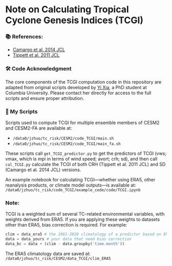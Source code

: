 # Note on Calculating Tropical Cyclone Genesis Indices (TCGI)

### 📚 References: 
- [Camargo et al. 2014 JCL](https://journals.ametsoc.org/view/journals/clim/27/24/jcli-d-13-00505.1.xml)
- [Tippett et al. 2011 JCL](https://journals.ametsoc.org/view/journals/clim/24/9/2010jcli3811.1.xml)

### 🛠 Code Acknowledgment
The core components of the TCGI computation code in this repository are adapted from original scripts developed by [Yi Xia](mailto:yx2820@columbia.edu), a PhD student at Columbia University. Please contact her directly for access to the full scripts and ensure proper attribution.

### 📂 My Scripts
Scripts used to compute TCGI for multiple ensemble members of CESM2 and CESM2-FA are available at:

- `/data0/jzhuo/tc_risk/CESM2/code_TCGI/main.sh`
- `/data0/jzhuo/tc_risk/CESM2/code_TCGI/main_fa.sh`

These scripts call `get_TCGI_predictor.py` to get the predictors of TCGI (vws; vmax, which is mpi in terms of wind speed; avort; crh; sd), and then call `cal_TCGI.py` calculate the TCGI of both CRH (Tippett et al. 2011 JCL) and SD (Camargo et al. 2014 JCL) versions.

An example notebook for calculating TCGI—whether using ERA5, other reanalysis products, or climate model outputs—is available at: `/data0/jzhuo/tc_risk/code_TCGI/example_code/code/TCGI.ipynb`

### Note:
TCGI is a weighted sum of several TC-related environmental variables, with weights derived from ERA5.
If you are applying these weights to datasets other than ERA5, bias correction is required. For example:

```python
clim = data_era5 # the 1981-2020 climatology of a predictor based on ERA5 
data = data_yours # your data that need bias correction
data_bc = data + (clim - data.groupby('time.month'))
```
The ERA5 climatology data are saved at: ```/data0/jzhuo/tc_risk/CESM2/data_TCGI/clim_ERA5```

